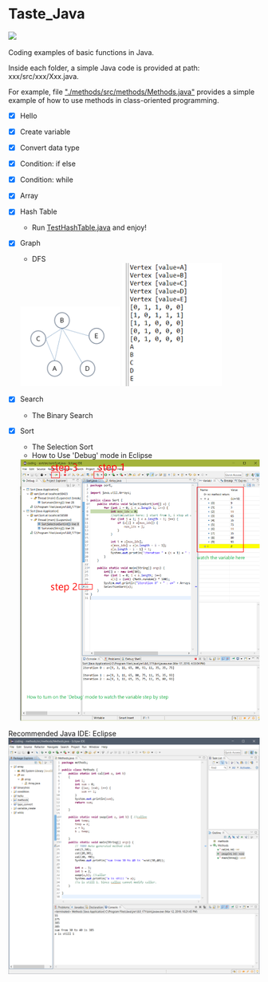 # Taste_Java
<img src="https://www.cloudbalkan.com/wp-content/uploads/2018/09/58480979cef1014c0b5e4901.png " width = 100>

Coding examples of basic functions in Java.

Inside each folder,  a simple Java code is provided at path: xxx/src/xxx/Xxx.java.

For example, file ["./methods/src/methods/Methods.java"](https://github.com/dxc33linger/Taste_Java/blob/master/methods/src/methods/Methods.java) provides a simple example of how to use methods in class-oriented programming. 


- [x] Hello
- [x] Create variable
- [x] Convert data type
- [x] Condition: if else
- [x] Condition: while
- [x] Array
- [x] Hash Table
    * Run [TestHashTable.java](https://github.com/dxc33linger/Taste_Java/blob/master/Hash/src/Hash/TestHashTable.java) and enjoy!
- [x] Graph
    * DFS
     <img src="https://github.com/dxc33linger/Taste_Java/blob/master/graph/Snipaste_2019-03-13_22-26-23.png" width = 200>
     <img src="https://github.com/dxc33linger/Taste_Java/blob/master/graph/Snipaste_2019-03-14_00-07-13.png" width = 200>
- [x] Search
    * The Binary Search   
- [x] Sort
    * The Selection Sort
    * How to Use 'Debug' mode in Eclipse 
    <img src="https://github.com/dxc33linger/Taste_Java/blob/master/sort/Snipaste_2019-03-17_16-37-14.png" width = 600>
    



Recommended Java IDE: Eclipse
<img src="https://github.com/dxc33linger/Taste_Java/blob/master/Snipaste_2019-03-12_22-22-37.png" width = 600>
